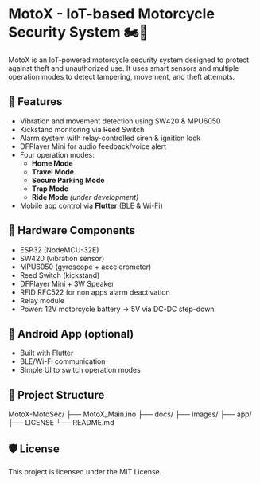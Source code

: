 # MotoX - IoT-based Motorcycle Security System 🏍️🔐

MotoX is an IoT-powered motorcycle security system designed to protect against theft and unauthorized use. It uses smart sensors and multiple operation modes to detect tampering, movement, and theft attempts.

## 🔧 Features
- Vibration and movement detection using SW420 & MPU6050
- Kickstand monitoring via Reed Switch
- Alarm system with relay-controlled siren & ignition lock
- DFPlayer Mini for audio feedback/voice alert
- Four operation modes:
  - **Home Mode**
  - **Travel Mode**
  - **Secure Parking Mode**
  - **Trap Mode**
  - **Ride Mode** *(under development)*
- Mobile app control via **Flutter** (BLE & Wi-Fi)

## 🧰 Hardware Components
- ESP32 (NodeMCU-32E)
- SW420 (vibration sensor)
- MPU6050 (gyroscope + accelerometer)
- Reed Switch (kickstand)
- DFPlayer Mini + 3W Speaker
- RFID RFC522 for non apps alarm deactivation
- Relay module
- Power: 12V motorcycle battery → 5V via DC-DC step-down

## 📱 Android App (optional)
- Built with Flutter
- BLE/Wi-Fi communication
- Simple UI to switch operation modes

## 📂 Project Structure
MotoX-MotoSec/
├── MotoX_Main.ino
├── docs/
├── images/
├── app/
├── LICENSE
└── README.md


## 🛡️ License
This project is licensed under the MIT License.
